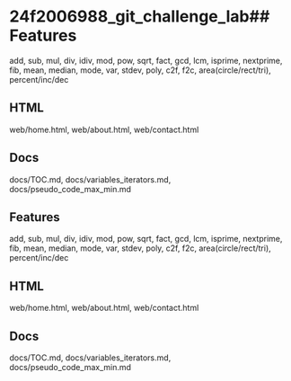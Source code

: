 # 24f2006988_git_challenge_lab## Features
add, sub, mul, div, idiv, mod, pow, sqrt, fact, gcd, lcm, isprime, nextprime, fib,
mean, median, mode, var, stdev, poly, c2f, f2c, area(circle/rect/tri), percent/inc/dec

## HTML
web/home.html, web/about.html, web/contact.html

## Docs
docs/TOC.md, docs/variables_iterators.md, docs/pseudo_code_max_min.md
## Features
add, sub, mul, div, idiv, mod, pow, sqrt, fact, gcd, lcm, isprime, nextprime, fib,
mean, median, mode, var, stdev, poly, c2f, f2c, area(circle/rect/tri), percent/inc/dec

## HTML
web/home.html, web/about.html, web/contact.html

## Docs
docs/TOC.md, docs/variables_iterators.md, docs/pseudo_code_max_min.md
